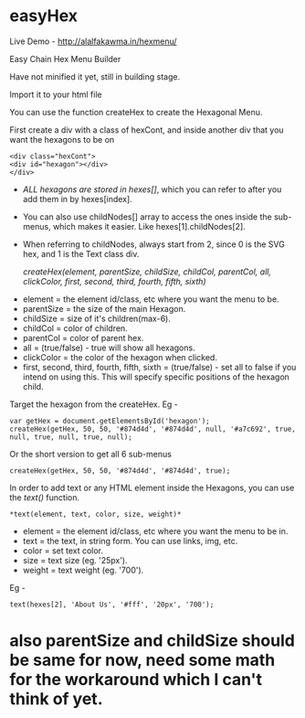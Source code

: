 # easyHex

Live Demo - http://alalfakawma.in/hexmenu/

Easy Chain Hex Menu Builder

Have not minified it yet, still in building stage.

Import it to your html file

You can use the function createHex to create the Hexagonal Menu.

First create a div with a class of hexCont, and inside another div that you want the hexagons to be on

    <div class="hexCont">
	<div id="hexagon"></div>
    </div>

- *ALL hexagons are stored in hexes[]*, which you can refer to after you add them in by hexes[index].
- You can also use childNodes[] array to access the ones inside the sub-menus, which makes it easier. Like hexes[1].childNodes[2].
- When referring to childNodes, always start from 2, since 0 is the SVG hex, and 1 is the Text class div.

	*createHex(element, parentSize, childSize, childCol, parentCol, all, clickColor, first, second, third, fourth, fifth, sixth)*

* element = the element id/class, etc where you want the menu to be.
* parentSize = the size of the main Hexagon.
* childSize = size of it's children(max-6).
* childCol = color of children.
* parentCol = color of parent hex.
* all = (true/false) - true will show all hexagons.
* clickColor = the color of the hexagon when clicked.
* first, second, third, fourth, fifth, sixth = (true/false) - set all to false if you intend on using this. This will specify specific positions of the hexagon child.

Target the hexagon from the createHex. Eg - 

	var getHex = document.getElementsById('hexagon');
	createHex(getHex, 50, 50, '#874d4d', '#874d4d', null, '#a7c692', true, null, true, null, true, null);

Or the short version to get all 6 sub-menus

	createHex(getHex, 50, 50, '#874d4d', '#874d4d', true);

In order to add text or any HTML element inside the Hexagons, you can use the *text()* function.

	*text(element, text, color, size, weight)*

* element = the element id/class, etc where you want the menu to be in.
* text = the text, in string form. You can use links, img, etc.
* color = set text color.
* size = text size (eg. '25px').
* weight = text weight (eg. '700').

Eg - 

	text(hexes[2], 'About Us', '#fff', '20px', '700');


# also parentSize and childSize should be same for now, need some math for the workaround which I can't think of yet.
